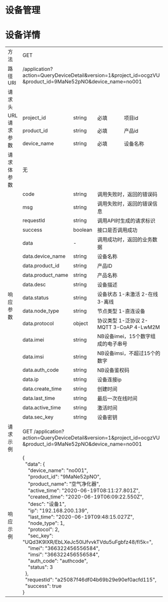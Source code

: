 # **设备管理**  

# 设备详情

<table style="text-align: left">

<tr><td >方法</td><td colspan="4">GET</td></tr>
<tr><td>路径URI</td><td colspan="4">/application?action=QueryDeviceDetail&version=1&project_id=ocgzVU
&product_id=9MaNe52pNO&device_name=no001
</td></tr>
<tr><td>请求头</td><td colspan="4"></td></tr>

<tr><td rowspan="3">URL请求参数</td><td>project_id</td><td>string</td><td>必填</td><td>项目id</td></tr>
<tr><td>product_id</td><td>string</td><td>必填</td><td>产品id</td></tr>
<tr><td>device_name</td><td>string</td><td>必填</td><td>设备名称</td></tr>

<tr><td>请求体参数</td><td colspan="4">无</td></tr>

<tr><td rowspan="20">响应参数</td><td>code</td><td>string</td><td colspan="2">调用失败时，返回的错误码</td></tr>
<tr><td>msg</td><td>string</td><td colspan="2">调用失败时，返回的错误信息</td></tr>
<tr><td>requestId</td><td>string</td><td colspan="2">调用API时生成的请求标识</td></tr>
<tr><td>success</td><td>boolean</td><td colspan="2">接口是否调用成功</td></tr>
<tr><td>data</td><td>-</td><td colspan="2">调用成功时，返回的业务数据</td></tr>
<tr><td>data.device_name</td><td>string</td><td colspan="2">设备名称</td></tr>
<tr><td>data.product_id</td><td>string</td><td colspan="2">产品ID</td></tr>
<tr><td>data.product_name</td><td>string</td><td colspan="2">产品名称</td></tr>
<tr><td>data.desc</td><td>string</td><td colspan="2">设备描述</td></tr>
<tr><td>data.status</td><td>string</td><td colspan="2">设备状态 1-未激活 2-在线 3-离线</td></tr>
<tr><td>data.node_type</td><td>string</td><td colspan="2">节点类型 1-直连设备</td></tr>
<tr><td>data.protocol</td><td>object</td><td colspan="2">协议类型 1-泛协议 2-MQTT 3-CoAP 4-LwM2M</td></tr>
<tr><td>data.imei</td><td>string</td><td colspan="2">NB设备imei，15个数字组成的电子串号</td></tr>
<tr><td>data.imsi</td><td>string</td><td colspan="2">NB设备imsi，不超过15个的数字</td></tr>
<tr><td>data.auth_code</td><td>string</td><td colspan="2">NB设备鉴权码</td></tr>
<tr><td>data.ip</td><td>string</td><td colspan="2">设备连接ip</td></tr>
<tr><td>data.create_time</td><td>string</td><td colspan="2">创建时间</td></tr>
<tr><td>data.last_time</td><td>string</td><td colspan="2">最后一次在线时间</td></tr>
<tr><td>data.active_time</td><td>string</td><td colspan="2">激活时间</td></tr>
<tr><td>data.sec_key</td><td>string</td><td colspan="2">设备密钥</td></tr>

<tr><td>请求示例</td><td colspan="4">GET   /application?action=QueryDeviceDetail&version=1&project_id=ocgzVU
&product_id=9MaNe52pNO&device_name=no001
</td></tr>
<tr><td>响应示例</td>
<td colspan="4">
    {   <br>
        &nbsp;&nbsp;"data": {   <br>
            &nbsp;&nbsp;&nbsp;&nbsp;"device_name": "no001", <br>
            &nbsp;&nbsp;&nbsp;&nbsp;"product_id": "9MaNe52pNO", <br>
            &nbsp;&nbsp;&nbsp;&nbsp;"product_name": "空气净化器",   <br>
            &nbsp;&nbsp;&nbsp;&nbsp;"active_time": "2020-06-19T08:11:27.801Z",  <br>
            &nbsp;&nbsp;&nbsp;&nbsp;"created_time": "2020-06-19T06:09:22.550Z",	    <br>
            &nbsp;&nbsp;&nbsp;&nbsp;"desc": "设备1",        <br>
            &nbsp;&nbsp;&nbsp;&nbsp;"ip": "192.168.200.139",    <br>
            &nbsp;&nbsp;&nbsp;&nbsp;"last_time": "2020-06-19T09:48:15.027Z",    <br>
            &nbsp;&nbsp;&nbsp;&nbsp;"node_type": 1,     <br>
            &nbsp;&nbsp;&nbsp;&nbsp;"protocol": 2,  <br>
            &nbsp;&nbsp;&nbsp;&nbsp;"sec_key": "UQd3K9lXR/EbLXeJc50lJfvvkTVdu5uFgbfz48/fI5k=",  <br>
            &nbsp;&nbsp;&nbsp;&nbsp;"imei": "366322456556584",  <br>
            &nbsp;&nbsp;&nbsp;&nbsp;"imsi": "366322456556584",  <br>    
            &nbsp;&nbsp;&nbsp;&nbsp;"auth_code": "authcode",    <br>
            &nbsp;&nbsp;&nbsp;&nbsp;"status": 3 <br>
        &nbsp;&nbsp;},  <br>
        &nbsp;&nbsp;"requestId": "a25087f46df04b69b29e90ef0acfd115",    <br>
        &nbsp;&nbsp;"success": true <br>
    }

</td>
</tr>

</table>
